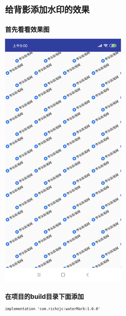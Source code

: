 # 给背影添加水印的效果

## 首先看看效果图

![](/pic/device-2019-04-28-085926.png)

## 在项目的build目录下面添加
    implementation 'com.richzjc:waterMark:1.0.0'

